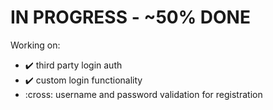 # IN PROGRESS - ~50% DONE

Working on:
- :heavy_check_mark: third party login auth
- :heavy_check_mark: custom login functionality
- :cross: username and password validation for registration



